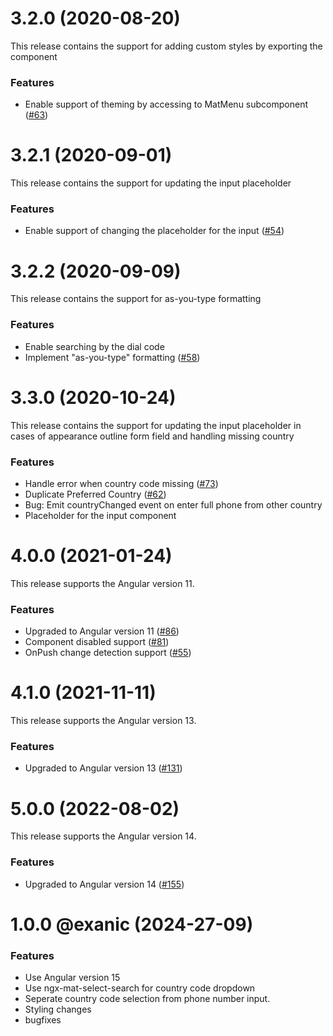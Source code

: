 <a name="3.2.0"></a>

# 3.2.0 (2020-08-20)

This release contains the support for adding custom styles by exporting the component

### Features

- Enable support of theming by accessing to MatMenu subcomponent ([#63](https://github.com/tanansatpal/ngx-mat-intl-tel-input/issues/63))

<a name="3.2.1"></a>

# 3.2.1 (2020-09-01)

This release contains the support for updating the input placeholder

### Features

- Enable support of changing the placeholder for the input ([#54](https://github.com/tanansatpal/ngx-mat-intl-tel-input/issues/54))

<a name="3.2.2"></a>

# 3.2.2 (2020-09-09)

This release contains the support for as-you-type formatting

### Features

- Enable searching by the dial code
- Implement "as-you-type" formatting ([#58](https://github.com/tanansatpal/ngx-mat-intl-tel-input/issues/58))

<a name="3.3.0"></a>

# 3.3.0 (2020-10-24)

This release contains the support for updating the input placeholder in cases of appearance outline form field and handling missing country

### Features

- Handle error when country code missing ([#73](https://github.com/tanansatpal/ngx-mat-intl-tel-input/issues/73))
- Duplicate Preferred Country ([#62](https://github.com/tanansatpal/ngx-mat-intl-tel-input/issues/62))
- Bug: Emit countryChanged event on enter full phone from other country
- Placeholder for the input component

<a name="4.0.0"></a>

# 4.0.0 (2021-01-24)

This release supports the Angular version 11.

### Features

- Upgraded to Angular version 11 ([#86](https://github.com/tanansatpal/ngx-mat-intl-tel-input/issues/86))
- Component disabled support ([#81](https://github.com/tanansatpal/ngx-mat-intl-tel-input/issues/81))
- OnPush change detection support ([#55](https://github.com/tanansatpal/ngx-mat-intl-tel-input/issues/55))

<a name="4.1.0"></a>

# 4.1.0 (2021-11-11)

This release supports the Angular version 13.

### Features

- Upgraded to Angular version 13 ([#131](https://github.com/tanansatpal/ngx-mat-intl-tel-input/issues/131))

<a name="5.0.0"></a>

# 5.0.0 (2022-08-02)

This release supports the Angular version 14.

### Features

- Upgraded to Angular version 14 ([#155](https://github.com/tanansatpal/ngx-mat-intl-tel-input/issues/155))

# 1.0.0 @exanic (2024-27-09)

### Features

- Use Angular version 15
- Use ngx-mat-select-search for country code dropdown
- Seperate country code selection from phone number input.
- Styling changes
- bugfixes
